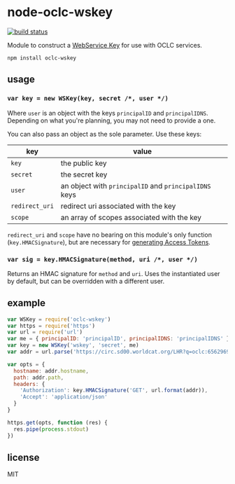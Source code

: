 # node-oclc-wskey

[![build status](https://secure.travis-ci.org/malantonio/node-oclc-wskey.png)](https://travis-ci.org/malantonio/node-oclc-wskey)

Module to construct a [WebService Key][wskey] for use with OCLC services.

```
npm install oclc-wskey
```

## usage

### `var key = new WSKey(key, secret /*, user */)`

Where `user` is an object with the keys `principalID` and `principalIDNS`.
Depending on what you're planning, you may not need to provide a one.

You can also pass an object as the sole parameter. Use these keys:

key            | value
---------------|----------------
`key`          | the public key
`secret`       | the secret key
`user`         | an object with `principalID` and `principalIDNS` keys
`redirect_uri` | redirect uri associated with the key
`scope`        | an array of scopes associated with the key

`redirect_uri` and `scope` have no bearing on this module's only function
(`key.HMACSignature`), but are necessary for [generating Access Tokens][access-token].

### `var sig = key.HMACSignature(method, uri /*, user */)`

Returns an HMAC signature for `method` and `uri`. Uses the instantiated user by
default, but can be overridden with a different user.

## example

```javascript
var WSKey = require('oclc-wskey')
var https = require('https')
var url = require('url')
var me = { principalID: 'principalID', principalIDNS: 'principalIDNS' }
var key = new WSKey('wskey', 'secret', me)
var addr = url.parse('https://circ.sd00.worldcat.org/LHR?q=oclc:656296916')

var opts = {
  hostname: addr.hostname,
  path: addr.path,
  headers: {
    'Authorization': key.HMACSignature('GET', url.format(addr)),
    'Accept': 'application/json'
  }
}

https.get(opts, function (res) {
  res.pipe(process.stdout)
})
```

## license
MIT

[wskey]: http://www.oclc.org/developer/develop/authentication/what-is-a-wskey.en.html
[access-token]: https://github.com/malantonio/node-oclc-access-token
